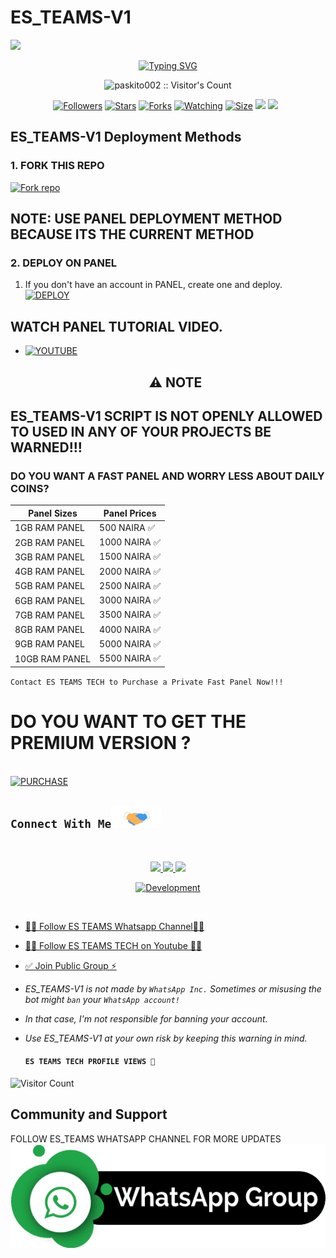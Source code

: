 ﻿# ES_TEAMS-V1
   <a><img src='https://i.ibb.co/qCTXK9p/ES-TEAMS-V1.jpg'/></a>
<p align="center">
<p align="center">
  <a href="https://git.io/typing-svg"><img src="https://readme-typing-svg.demolab.com?font=EB+Garamond&weight=800&size=28&duration=4000&pause=1000&random=false&width=435&lines=+•★⃝ ES_TEAMS-V1★⃝•;MULTI-DEVICE+WHATSAPP+BOT;DEVELOPED+BY+PASCHAL+JE;RELEASED+DATE+10%2F10%2F2024." alt="Typing SVG" /></a>
 </p>
<p align="center">
<p align="center"><img src="https://profile-counter.glitch.me/{paskito002}/count.svg" alt="paskito002 :: Visitor's Count" /></p>
<p align="center">
<a href="https://github.com/paskito002/followers"><img title="Followers" src="https://img.shields.io/github/followers/paskito002?color=red&style=flat-square"></a>
<a href="https://github.com/paskito002/ES_TEAMS-V1/stargazers/"><img title="Stars" src="https://img.shields.io/github/stars/paskito002/ES_TEAMS-V1?color=blue&style=flat-square"></a>
<a href="https://github.com/paskito002/ES_TEAMS-V1/network/members"><img title="Forks" src="https://img.shields.io/github/forks/paskito002/ES_TEAMS-V1?color=red&style=flat-square"></a>
<a href="https://github.com/paskito002/ES_TEAMS-V1/watchers"><img title="Watching" src="https://img.shields.io/github/watchers/paskito002/ES_TEAMS-V1?label=Watchers&color=blue&style=flat-square"></a>
<a href="https://github.com/paskito002/ES_TEAMS-V1/"><img title="Size" src="https://img.shields.io/github/repo-size/paskito002/ES_TEAMS-V1?style=flat-square&color=green"></a>
<a href="https://hits.seeyoufarm.com"><img src="https://hits.seeyoufarm.com/api/count/incr/badge.svg?url=https%3A%2F%2Fgithub.com%2Fpaskito002%2FES_TEAMS-V1&count_bg=%2379C83D&title_bg=%23555555&icon=probot.svg&icon_color=%2300FF6D&title=hits&edge_flat=false"/></a>
<a href="https://github.com/paskito002/ES_TEAMS-V1/graphs/commit-activity"><img height="20" src="https://img.shields.io/badge/Maintained%3F-yes-green.svg"></a>&nbsp;&nbsp;
</p>
<p align='center'>
    </p>
<p align="center">

 ## ES_TEAMS-V1 Deployment Methods

### 1. FORK THIS REPO

<a href='https://github.com/paskito002/ES_TEAMS-V1/fork' target="_blank"><img alt='Fork repo' src='https://img.shields.io/badge/Fork This Repo-black?style=for-the-badge&logo=git&logoColor=white'/></a>


## **NOTE: USE PANEL DEPLOYMENT METHOD BECAUSE ITS THE CURRENT METHOD**

### 2. DEPLOY ON PANEL

1. If you don't have an account in PANEL, create one and deploy.
    <br>
    <a href='https://dashboard.katabump.com/auth/login#edfb0f' target="_blank"><img alt='DEPLOY' src='https://img.shields.io/badge/-DEPLOY-black?style=for-the-badge&logo=katabump.com&logoColor=white'/></a>

## WATCH PANEL TUTORIAL VIDEO.
* [![YOUTUBE](https://img.shields.io/badge/HOW_TO_DEPLOY-red?style=for-the-badge&logo=youtube&logoColor=white)](https://youtu.be/hJTYSquTtE8)


    <h2 align="center"> ⚠️ NOTE  </h2>
## ES_TEAMS-V1 SCRIPT IS NOT OPENLY ALLOWED TO USED IN ANY OF YOUR PROJECTS BE WARNED!!! 


### DO YOU WANT A FAST PANEL AND WORRY LESS ABOUT DAILY COINS?

| Panel Sizes                       | Panel Prices                                         
| ---------------------------------| ------------------------------
| 1GB RAM PANEL                    | 500  NAIRA    ✅   
| 2GB RAM PANEL                    | 1000 NAIRA   ✅                
| 3GB RAM PANEL                    | 1500 NAIRA   ✅   
| 4GB RAM PANEL                    | 2000 NAIRA   ✅             
| 5GB RAM PANEL                    | 2500 NAIRA   ✅            
| 6GB RAM PANEL                    | 3000 NAIRA   ✅         
| 7GB RAM PANEL                    | 3500 NAIRA   ✅        
| 8GB RAM PANEL                    | 4000 NAIRA   ✅     
| 9GB RAM PANEL                    | 5000 NAIRA   ✅     
| 10GB RAM PANEL                   | 5500 NAIRA   ✅

`Contact ES TEAMS TECH to Purchase a Private Fast Panel Now!!!`


# DO YOU WANT TO GET THE PREMIUM VERSION ?
<br>
    <a href='https://t.me/examsolutionteam' target="_blank"><img alt='PURCHASE' src='https://img.shields.io/badge/-PURCHASE_FILE-blue?style=for-the-badge&logo=telegram&logoColor=white'/></a>


## ```Connect With Me```<img src="https://github.com/0xAbdulKhalid/0xAbdulKhalid/raw/main/assets/mdImages/handshake.gif" width ="80"></h1> 
 <br> 
<p align="center">
<a href="https://wa.me/2349037524605"><img src="https://img.shields.io/badge/Contact ES TEAMS-25D366?style=for-the-badge&logo=whatsapp&logoColor=white" />
<a href="https://www.whatsapp.com/channel/0029Vaj1vKSK5cDDT4tVvY1y"><img src="https://img.shields.io/badge/Join Official Channel-25D366?style=for-the-badge&logo=whatsapp&logoColor=white" />
<a href="https://t.me/examsolutionteam"><img src="https://img.shields.io/badge/Telegram-0088cc?style=for-the-badge&logo=telegram&logoColor=white" /><br>
<p align="center">
<img alt="Development" width="250" src="https://media2.giphy.com/media/W9tBvzTXkQopi/giphy.gif?cid=6c09b952xu6syi1fyqfyc04wcfk0qvqe8fd7sop136zxfjyn&ep=v1_internal_gif_by_id&rid=giphy.gif&ct=g" /> </p>

<br>

* [🧑‍💻 Follow ES TEAMS Whatsapp Channel🧑‍💻](https://www.whatsapp.com/channel/0029Vaj1vKSK5cDDT4tVvY1y)

* [🧑‍💻 Follow ES TEAMS TECH on Youtube 🧑‍💻](https://youtube.com/@esteams)

* [✅ Join Public Group ⚡](https://www.whatsapp.com/channel/0029Vaj1vKSK5cDDT4tVvY1y)


- *ES_TEAMS-V1 is not made by `WhatsApp Inc.` Sometimes or misusing the bot might `ban` your `WhatsApp account!`*
- *In that case, I'm not responsible for banning your account.*
- *Use ES_TEAMS-V1 at your own risk by keeping this warning in mind.*
  
  #### ```ES TEAMS TECH PROFILE VIEWS 🧚```
![Visitor Count](https://profile-counter.glitch.me/paskito002/count.svg)


## Community and Support

FOLLOW ES_TEAMS WHATSAPP CHANNEL FOR MORE UPDATES
[![JOIN WHATSAPP CHANNEL](https://raw.githubusercontent.com/Neeraj-x0/Neeraj-x0/main/photos/suddidina-join-whatsapp.png)](https://www.whatsapp.com/channel/0029Vaj1vKSK5cDDT4tVvY1y)

